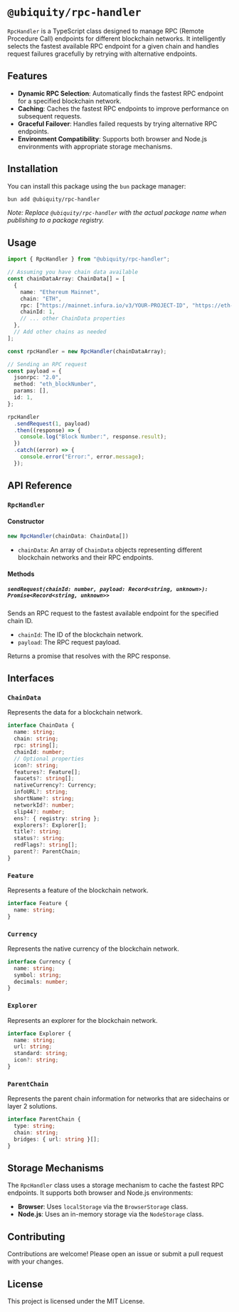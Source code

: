 

# `@ubiquity/rpc-handler`

`RpcHandler` is a TypeScript class designed to manage RPC (Remote Procedure Call) endpoints for different blockchain networks. It intelligently selects the fastest available RPC endpoint for a given chain and handles request failures gracefully by retrying with alternative endpoints.

## Features

- **Dynamic RPC Selection**: Automatically finds the fastest RPC endpoint for a specified blockchain network.
- **Caching**: Caches the fastest RPC endpoints to improve performance on subsequent requests.
- **Graceful Failover**: Handles failed requests by trying alternative RPC endpoints.
- **Environment Compatibility**: Supports both browser and Node.js environments with appropriate storage mechanisms.

## Installation

You can install this package using the `bun` package manager:

```bash
bun add @ubiquity/rpc-handler
```

_Note: Replace `@ubiquity/rpc-handler` with the actual package name when publishing to a package registry._

## Usage

```typescript
import { RpcHandler } from "@ubiquity/rpc-handler";

// Assuming you have chain data available
const chainDataArray: ChainData[] = [
  {
    name: "Ethereum Mainnet",
    chain: "ETH",
    rpc: ["https://mainnet.infura.io/v3/YOUR-PROJECT-ID", "https://eth-mainnet.alchemyapi.io/v2/YOUR-API-KEY", "https://cloudflare-eth.com"],
    chainId: 1,
    // ... other ChainData properties
  },
  // Add other chains as needed
];

const rpcHandler = new RpcHandler(chainDataArray);

// Sending an RPC request
const payload = {
  jsonrpc: "2.0",
  method: "eth_blockNumber",
  params: [],
  id: 1,
};

rpcHandler
  .sendRequest(1, payload)
  .then((response) => {
    console.log("Block Number:", response.result);
  })
  .catch((error) => {
    console.error("Error:", error.message);
  });
```

## API Reference

### `RpcHandler`

#### Constructor

```typescript
new RpcHandler(chainData: ChainData[])
```

- `chainData`: An array of `ChainData` objects representing different blockchain networks and their RPC endpoints.

#### Methods

##### `sendRequest(chainId: number, payload: Record<string, unknown>): Promise<Record<string, unknown>>`

Sends an RPC request to the fastest available endpoint for the specified chain ID.

- `chainId`: The ID of the blockchain network.
- `payload`: The RPC request payload.

Returns a promise that resolves with the RPC response.

## Interfaces

### `ChainData`

Represents the data for a blockchain network.

```typescript
interface ChainData {
  name: string;
  chain: string;
  rpc: string[];
  chainId: number;
  // Optional properties
  icon?: string;
  features?: Feature[];
  faucets?: string[];
  nativeCurrency?: Currency;
  infoURL?: string;
  shortName?: string;
  networkId?: number;
  slip44?: number;
  ens?: { registry: string };
  explorers?: Explorer[];
  title?: string;
  status?: string;
  redFlags?: string[];
  parent?: ParentChain;
}
```

### `Feature`

Represents a feature of the blockchain network.

```typescript
interface Feature {
  name: string;
}
```

### `Currency`

Represents the native currency of the blockchain network.

```typescript
interface Currency {
  name: string;
  symbol: string;
  decimals: number;
}
```

### `Explorer`

Represents an explorer for the blockchain network.

```typescript
interface Explorer {
  name: string;
  url: string;
  standard: string;
  icon?: string;
}
```

### `ParentChain`

Represents the parent chain information for networks that are sidechains or layer 2 solutions.

```typescript
interface ParentChain {
  type: string;
  chain: string;
  bridges: { url: string }[];
}
```

## Storage Mechanisms

The `RpcHandler` class uses a storage mechanism to cache the fastest RPC endpoints. It supports both browser and Node.js environments:

- **Browser**: Uses `localStorage` via the `BrowserStorage` class.
- **Node.js**: Uses an in-memory storage via the `NodeStorage` class.

## Contributing

Contributions are welcome! Please open an issue or submit a pull request with your changes.

## License

This project is licensed under the MIT License.
